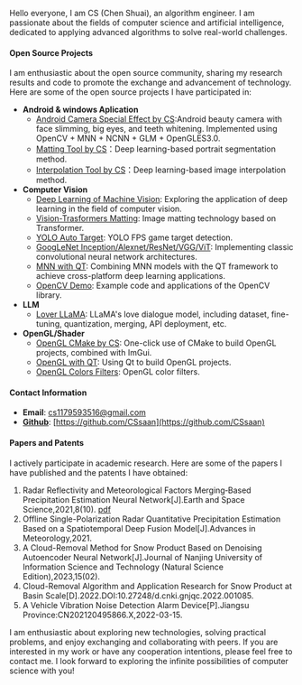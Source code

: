 Hello everyone, I am CS (Chen Shuai), an algorithm engineer. I am passionate about the fields of computer science and artificial intelligence, dedicated to applying advanced algorithms to solve real-world challenges.

#### Open Source Projects

I am enthusiastic about the open source community, sharing my research results and code to promote the exchange and advancement of technology. Here are some of the open source projects I have participated in:

- **Android & windows Aplication**
  - [Android Camera Special Effect by CS](https://github.com/CSsaan/Camera-Special-Effect-Face-Reshape):Android beauty camera with face slimming, big eyes, and teeth whitening. Implemented using OpenCV + MNN + NCNN + GLM + OpenGLES3.0.
  - [Matting Tool by CS](https://blog.csdn.net/sCs12321/article/details/124331491)：Deep learning-based portrait segmentation method.
  - [Interpolation Tool by CS](https://blog.csdn.net/sCs12321/article/details/124550893)：Deep learning-based image interpolation method.
- **Computer Vision**
  - [Deep Learning of Machine Vision](https://github.com/CSsaan/Deep-learning-of-machine-vision): Exploring the application of deep learning in the field of computer vision.
  - [Vision-Trasformers Matting](https://github.com/CSsaan/EMA-ViTMatting#ema-vitmatting): Image matting technology based on Transformer.
  - [YOLO Auto Target](https://github.com/CSsaan/YOLO_AutoTarget): YOLO FPS game target detection.
  - [GoogLeNet Inception/Alexnet/ResNet/VGG/ViT](https://github.com/CSsaan/EMA-GoogLeNet/tree/main): Implementing classic convolutional neural network architectures.
  - [MNN with QT](https://github.com/CSsaan/qtMnn): Combining MNN models with the QT framework to achieve cross-platform deep learning applications.
  - [OpenCV Demo](https://github.com/CSsaan/OpenCVtest): Example code and applications of the OpenCV library.
- **LLM**
  - [Lover LLaMA](https://gitee.com/cehs/lover_llama): LLaMA's love dialogue model, including dataset, fine-tuning, quantization, merging, API deployment, etc.
- **OpenGL/Shader**
  - [OpenGL CMake by CS](https://github.com/CSsaan/OpenGL_CMake_CS): One-click use of CMake to build OpenGL projects, combined with ImGui.
  - [OpenGL with QT](https://github.com/CSsaan/HelloOpenGL): Using Qt to build OpenGL projects.
  - [OpenGL Colors Filters](https://github.com/CSsaan/OpenGL-colors-filters): OpenGL color filters.

#### Contact Information

- **Email**: cs1179593516@gmail.com
- [**Github**](https://github.com/CSsaan): [https://github.com/CSsaan](https://github.com/CSsaan)

#### Papers and Patents

I actively participate in academic research. Here are some of the papers I have published and the patents I have obtained:

1. Radar Reflectivity and Meteorological Factors Merging‐Based Precipitation Estimation Neural Network[J].Earth and Space Science,2021,8(10). [pdf](https://agupubs.onlinelibrary.wiley.com/doi/pdf/10.1029/2021EA001811)
2. Offline Single-Polarization Radar Quantitative Precipitation Estimation Based on a Spatiotemporal Deep Fusion Model[J].Advances in Meteorology,2021.
3. A Cloud-Removal Method for Snow Product Based on Denoising Autoencoder Neural Network[J].Journal of Nanjing University of Information Science and Technology (Natural Science Edition),2023,15(02).
4. Cloud-Removal Algorithm and Application Research for Snow Product at Basin Scale[D].2022.DOI:10.27248/d.cnki.gnjqc.2022.001085.
5. A Vehicle Vibration Noise Detection Alarm Device[P].Jiangsu Province:CN202120495866.X,2022-03-15.

I am enthusiastic about exploring new technologies, solving practical problems, and enjoy exchanging and collaborating with peers. If you are interested in my work or have any cooperation intentions, please feel free to contact me. I look forward to exploring the infinite possibilities of computer science with you!